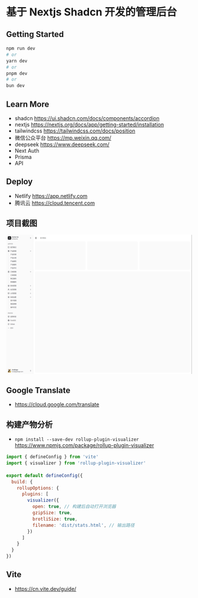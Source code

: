 # 基于 Nextjs Shadcn 开发的管理后台

## Getting Started

```bash
npm run dev
# or
yarn dev
# or
pnpm dev
# or
bun dev
```

## Learn More

- shadcn https://ui.shadcn.com/docs/components/accordion
- nextjs https://nextjs.org/docs/app/getting-started/installation
- tailwindcss https://tailwindcss.com/docs/position
- 微信公众平台 https://mp.weixin.qq.com/
- deepseek https://www.deepseek.com/
- Next Auth
- Prisma
- API

## Deploy

- Netlify https://app.netlify.com
- 腾讯云 https://cloud.tencent.com

## 项目截图

<img width="1120" src="/public/admin.png"/>

## Google Translate
- https://cloud.google.com/translate

## 构建产物分析
- `npm install --save-dev rollup-plugin-visualizer` https://www.npmjs.com/package/rollup-plugin-visualizer

```js
import { defineConfig } from 'vite'
import { visualizer } from 'rollup-plugin-visualizer'

export default defineConfig({
  build: {
    rollupOptions: {
      plugins: [
        visualizer({
          open: true, // 构建后自动打开浏览器
          gzipSize: true,
          brotliSize: true,
          filename: 'dist/stats.html', // 输出路径
        })
      ]
    }
  }
})
```

## Vite
- https://cn.vite.dev/guide/

